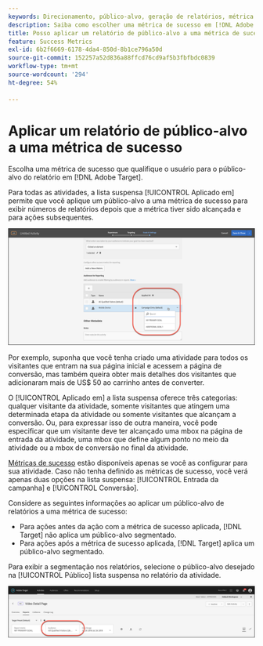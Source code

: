 ```yaml
---
keywords: Direcionamento, público-alvo, geração de relatórios, métrica de sucesso
description: Saiba como escolher uma métrica de sucesso em [!DNL Adobe Target] que qualifica o usuário para o público-alvo do relatório.
title: Posso aplicar um relatório de público-alvo a uma métrica de sucesso?
feature: Success Metrics
exl-id: 6b2f6669-6178-4da4-850d-8b1ce796a50d
source-git-commit: 152257a52d836a88ffcd76cd9af5b3fbfbdc0839
workflow-type: tm+mt
source-wordcount: '294'
ht-degree: 54%

---
```


# Aplicar um relatório de público-alvo a uma métrica de sucesso

Escolha uma métrica de sucesso que qualifique o usuário para o público-alvo do relatório em [!DNL Adobe Target].

Para todas as atividades, a lista suspensa [!UICONTROL Aplicado em] permite que você aplique um público-alvo a uma métrica de sucesso para exibir números de relatórios depois que a métrica tiver sido alcançada e para ações subsequentes.

![](assets/success_metric.png)

Por exemplo, suponha que você tenha criado uma atividade para todos os visitantes que entram na sua página inicial e acessem a página de conversão, mas também queira obter mais detalhes dos visitantes que adicionaram mais de US$ 50 ao carrinho antes de converter.

O [!UICONTROL Aplicado em] a lista suspensa oferece três categorias: qualquer visitante da atividade, somente visitantes que atingem uma determinada etapa da atividade ou somente visitantes que alcançam a conversão. Ou, para expressar isso de outra maneira, você pode especificar que um visitante deve ter alcançado uma mbox na página de entrada da atividade, uma mbox que define algum ponto no meio da atividade ou a mbox de conversão no final da atividade.

[Métricas de sucesso](/help/main/c-activities/r-success-metrics/success-metrics.md#reference_D011575C85DA48E989A244593D9B9924) estão disponíveis apenas se você as configurar para sua atividade. Caso não tenha definido as métricas de sucesso, você verá apenas duas opções na lista suspensa: [!UICONTROL Entrada da campanha] e [!UICONTROL Conversão].

Considere as seguintes informações ao aplicar um público-alvo de relatórios a uma métrica de sucesso:

* Para ações antes da ação com a métrica de sucesso aplicada, [!DNL Target] não aplica um público-alvo segmentado.
* Para ações após a métrica de sucesso aplicada, [!DNL Target] aplica um público-alvo segmentado.

Para exibir a segmentação nos relatórios, selecione o público-alvo desejado na [!UICONTROL Público] lista suspensa no relatório da atividade.

![](assets/reporting_audience_dropdown.png)
